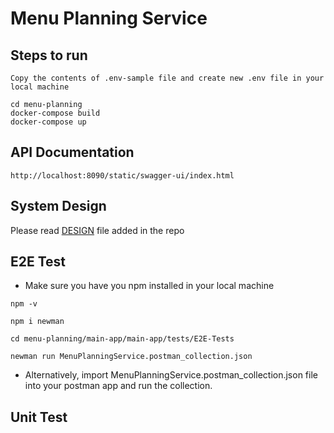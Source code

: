 # Menu Planning Service


## Steps to run
```
Copy the contents of .env-sample file and create new .env file in your local machine
```
```
cd menu-planning
docker-compose build
docker-compose up
```

## API Documentation

```
http://localhost:8090/static/swagger-ui/index.html
```

## System Design

Please read [DESIGN](design/design.md) file added in the repo

## E2E Test

- Make sure you have you npm installed in your local machine
```
npm -v

npm i newman

cd menu-planning/main-app/main-app/tests/E2E-Tests

newman run MenuPlanningService.postman_collection.json
```

- Alternatively, import MenuPlanningService.postman_collection.json file into your postman app and run the collection.

## Unit Test

